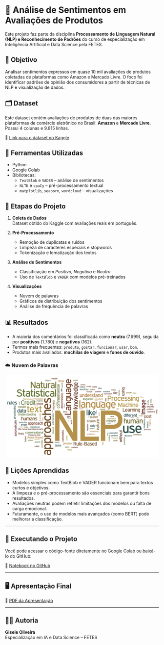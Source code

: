 # 🧠 Análise de Sentimentos em Avaliações de Produtos

Este projeto faz parte da disciplina **Processamento de Linguagem Natural (NLP) e Reconhecimento de Padrões** do curso de especialização em Inteligência Artificial e Data Science pela FETES.

## 🎯 Objetivo

Analisar sentimentos expressos em quase 10 mil avaliações de produtos coletadas de plataformas como Amazon e Mercado Livre. O foco foi identificar padrões de opinião dos consumidores a partir de técnicas de NLP e visualização de dados.

## 🗂️ Dataset

Este dataset contém avaliações de produtos de duas das maiores plataformas de comércio eletrônico no Brasil: **Amazon** e **Mercado Livre**. Possui 4 colunas e 9.815 linhas.

📎 [Link para o dataset no Kaggle](https://www.kaggle.com/datasets/sampaiovitor/avaliaes-em-portugus-amazon-e-mercado-livre)

## 🧰 Ferramentas Utilizadas

- Python
- Google Colab
- Bibliotecas:
  - `TextBlob` e `VADER` – análise de sentimentos
  - `NLTK` e `spaCy` – pré-processamento textual
  - `matplotlib`, `seaborn`, `wordcloud` – visualizações

## 🔎 Etapas do Projeto

1. **Coleta de Dados**  
   Dataset obtido do Kaggle com avaliações reais em português.

2. **Pré-Processamento**  
   - Remoção de duplicatas e ruídos
   - Limpeza de caracteres especiais e stopwords
   - Tokenização e lematização dos textos

3. **Análise de Sentimentos**  
   - Classificação em *Positivo*, *Negativo* e *Neutro*
   - Uso de `TextBlob` e `VADER` com modelos pré-treinados

4. **Visualizações**  
   - Nuvem de palavras
   - Gráficos de distribuição dos sentimentos
   - Análise de frequência de palavras

## 📊 Resultados

- A maioria dos comentários foi classificada como **neutra** (7.699), seguida por **positivos** (1.780) e **negativos** (162).
- Termos mais frequentes: `produto`, `gostar`, `funcionar`, `usar`, `bom`.
- Produtos mais avaliados: **mochilas de viagem** e **fones de ouvido**.

### ☁️ Nuvem de Palavras

![Nuvem de Palavras](https://github.com/giseleoliver9/projeto_an-lise_de_sentimento/blob/main/NLPWordCloud-1.png)

## 🧠 Lições Aprendidas

- Modelos simples como TextBlob e VADER funcionam bem para textos curtos e objetivos.
- A limpeza e o pré-processamento são essenciais para garantir bons resultados.
- Avaliações neutras podem refletir limitações dos modelos ou falta de carga emocional.
- Futuramente, o uso de modelos mais avançados (como BERT) pode melhorar a classificação.

---

## 🚀 Executando o Projeto

Você pode acessar o código-fonte diretamente no Google Colab ou baixá-lo do GitHub:

📓 [Notebook no GitHub](https://github.com/giseleoliver9/projeto_an-lise_de_sentimento/blob/main/an%C3%A1lise_de_sentimento.ipynb)

---

## 🖥️ Apresentação Final

📎 [PDF da Apresentação](https://github.com/giseleoliver9/projeto_an-lise_de_sentimento/blob/main/Apresenta%C3%A7%C3%A3o.pdf)

---

## 👩‍💻 Autoria

**Gisele Oliveira**  
Especialização em IA e Data Science – FETES
